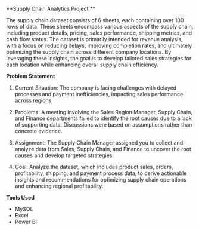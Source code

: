 **Supply Chain Analytics Project **

The supply chain dataset consists of 6 sheets, each containing over 100 rows of data. These sheets encompass various aspects of the supply chain, including product details, pricing, sales performance, shipping metrics, and cash flow status. The dataset is primarily intended for revenue analysis, with a focus on reducing delays, improving completion rates, and ultimately optimizing the supply chain across different company locations. By leveraging these insights, the goal is to develop tailored sales strategies for each location while enhancing overall supply chain efficiency. 

**Problem Statement**
1. Current Situation:
The company is facing challenges with delayed processes and payment inefficiencies, impacting sales performance across regions.

2. Problems:
A meeting involving the Sales Region Manager, Supply Chain, and Finance departments failed to identify the root causes due to a lack of supporting data. Discussions were based on assumptions rather than concrete evidence.

3. Assignment:
The Supply Chain Manager assigned you to collect and analyze data from Sales, Supply Chain, and Finance to uncover the root causes and develop targeted strategies.

4. Goal:
Analyze the dataset, which includes product sales, orders, profitability, shipping, and payment process data, to derive actionable insights and recommendations for optimizing supply chain operations and enhancing regional profitability.

**Tools Used**
- MySQL
- Excel
- Power BI

  
